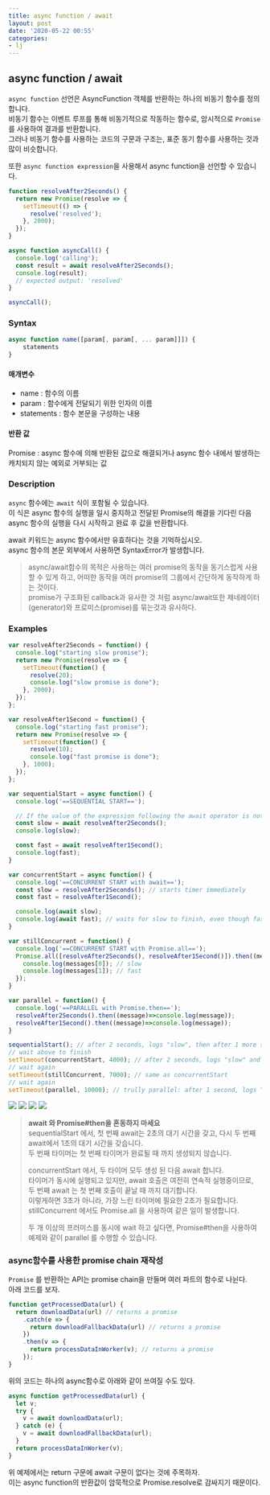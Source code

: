 ```yaml
---
title: async function / await
layout: post
date: '2020-05-22 00:55'
categories:
- lj
---
```


## async function / await

`async function` 선언은 AsyncFunction 객체를 반환하는 하나의 비동기 함수를 정의합니다.  
비동기 함수는 이벤트 루프를 통해 비동기적으로 작동하는 함수로, 암시적으로 `Promise`를 사용하여 
결과를 반환합니다.  
그러나 비동기 함수를 사용하는 코드의 구문과 구조는, 표준 동기 함수를 사용하는 것과 많이 비슷합니다.

또한 `async function expression`을 사용해서 async function을 선언할 수 있습니다.

```javascript
function resolveAfter2Seconds() {
  return new Promise(resolve => {
    setTimeout(() => {
      resolve('resolved');
    }, 2000);
  });
}

async function asyncCall() {
  console.log('calling');
  const result = await resolveAfter2Seconds();
  console.log(result);
  // expected output: 'resolved'
}

asyncCall();
```

### Syntax

```javascript
async function name([param[, param[, ... param]]]) { 
    statements
}
```

#### 매개변수

* name : 함수의 이름
* param : 함수에게 전달되기 위한 인자의 이름
* statements : 함수 본문을 구성하는 내용

#### 반환 값

Promise : async 함수에 의해 반환된 값으로 해결되거나 async 함수 내에서 발생하는 캐치되지 않는
예외로 거부되는 값

### Description

`async` 함수에는 `await` 식이 포함될 수 있습니다.  
이 식은 async 함수의 실행을 일시 중지하고 전달된 Promise의 해결을 기다린 다음 
async 함수의 실행을 다시 시작하고 완료 후 값을 반환합니다.  

await 키워드는 async 함수에서만 유효하다는 것을 기억하십시오.  
async 함수의 본문 외부에서 사용하면 SyntaxError가 발생합니다.

>async/await함수의 목적은 사용하는 여러 promise의 동작을 동기스럽게 사용할 수 있게 하고, 어떠한 동작을 여러 promise의 그룹에서 간단하게 동작하게 하는 것이다.  
>promise가 구조화된 callback과 유사한 것 처럼 async/await또한 제네레이터(generator)와 프로미스(promise)를 묶는것과 유사하다.

### Examples

```javascript
var resolveAfter2Seconds = function() {
  console.log("starting slow promise");
  return new Promise(resolve => {
    setTimeout(function() {
      resolve(20);
      console.log("slow promise is done");
    }, 2000);
  });
};

var resolveAfter1Second = function() {
  console.log("starting fast promise");
  return new Promise(resolve => {
    setTimeout(function() {
      resolve(10);
      console.log("fast promise is done");
    }, 1000);
  });
};

var sequentialStart = async function() {
  console.log('==SEQUENTIAL START==');

  // If the value of the expression following the await operator is not a Promise, it's converted to a resolved Promise.
  const slow = await resolveAfter2Seconds();
  console.log(slow);

  const fast = await resolveAfter1Second();
  console.log(fast);
}

var concurrentStart = async function() {
  console.log('==CONCURRENT START with await==');
  const slow = resolveAfter2Seconds(); // starts timer immediately
  const fast = resolveAfter1Second();

  console.log(await slow);
  console.log(await fast); // waits for slow to finish, even though fast is already done!
}

var stillConcurrent = function() {
  console.log('==CONCURRENT START with Promise.all==');
  Promise.all([resolveAfter2Seconds(), resolveAfter1Second()]).then((messages) => {
    console.log(messages[0]); // slow
    console.log(messages[1]); // fast
  });
}

var parallel = function() {
  console.log('==PARALLEL with Promise.then==');
  resolveAfter2Seconds().then((message)=>console.log(message));
  resolveAfter1Second().then((message)=>console.log(message));
}

sequentialStart(); // after 2 seconds, logs "slow", then after 1 more second, "fast"
// wait above to finish
setTimeout(concurrentStart, 4000); // after 2 seconds, logs "slow" and then "fast"
// wait again
setTimeout(stillConcurrent, 7000); // same as concurrentStart
// wait again
setTimeout(parallel, 10000); // trully parallel: after 1 second, logs "fast", then after 1 more second, "slow"
```

![](/static/img/learningjs/image122.jpg)
![](/static/img/learningjs/image121.jpg)
![](/static/img/learningjs/image123.jpg)
![](/static/img/learningjs/image124.jpg)

>**await 와 Promise#then을 혼동하지 마세요**  
> sequentialStart 에서, 첫 번째 await는 2초의 대기 시간을 갖고, 
>다시 두 번째 await에서 1초의 대기 시간을 갖습니다.  
>두 번째 타이머는 첫 번째 타이머가 완료될 때 까지 생성되지 않습니다.  
>  
>concurrentStart 에서, 두 타이머 모두 생성 된 다음 await 합니다.  
>타이머가 동시에 실행되고 있지만, await 호출은 여전히 연속적 실행중이므로, 
>두 번째 await 는 첫 번째 호출이 끝날 때 까지 대기합니다.  
>이렇게하면 3초가 아니라, 가장 느린 타이머에 필요한 2초가 필요합니다.  
>stillConcurrent 에서도 Promise.all 을 사용하여 같은 일이 발생합니다.  
>  
>두 개 이상의 프러미스를 동시에 wait 하고 싶다면, 
>Promise#then을 사용하여 예제와 같이 parallel 를 수행할 수 있습니다.

### async함수를 사용한 promise chain 재작성

`Promise` 를 반환하는 API는 promise chain을 만들며 여러 파트의 함수로 나뉜다.  
아래 코드를 보자.

```javascript
function getProcessedData(url) {
  return downloadData(url) // returns a promise
    .catch(e => {
      return downloadFallbackData(url) // returns a promise
    })
    .then(v => {
      return processDataInWorker(v); // returns a promise
    });
}
```

위의 코드는 하나의 async함수로 아래와 같이 쓰여질 수도 있다.

```javascript
async function getProcessedData(url) {
  let v;
  try {
    v = await downloadData(url); 
  } catch (e) {
    v = await downloadFallbackData(url);
  }
  return processDataInWorker(v);
}
```

위 예제에서는 return 구문에 await 구문이 없다는 것에 주목하자.  
이는 async function의 반환값이 암묵적으로 Promise.resolve로 감싸지기 때문이다.